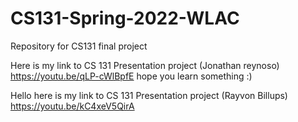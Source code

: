 # CS131-Spring-2022-WLAC
Repository for CS131 final project 

Here is my link to CS 131 Presentation project (Jonathan reynoso)
https://youtu.be/qLP-cWlBpfE hope you learn something :)

Hello here is my link to CS 131 Presentation project (Rayvon Billups) https://youtu.be/kC4xeV5QirA

